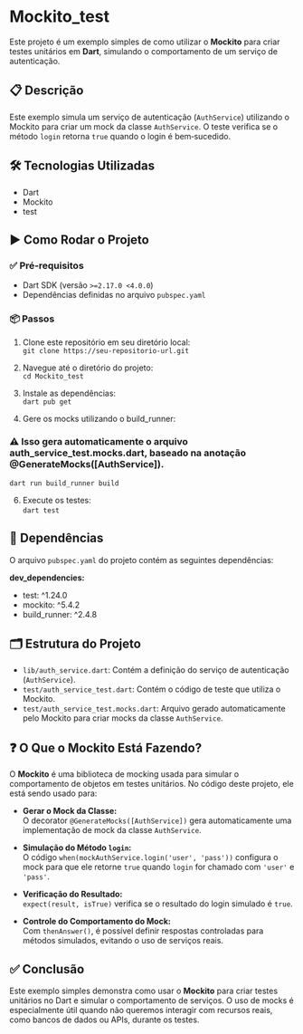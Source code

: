 
# Mockito_test

Este projeto é um exemplo simples de como utilizar o **Mockito** para criar testes unitários em **Dart**, simulando o comportamento de um serviço de autenticação.

## 📋 Descrição

Este exemplo simula um serviço de autenticação (`AuthService`) utilizando o Mockito para criar um mock da classe `AuthService`. O teste verifica se o método `login` retorna `true` quando o login é bem‑sucedido.

## 🛠 Tecnologias Utilizadas

- Dart  
- Mockito  
- test  

## ▶️ Como Rodar o Projeto

### ✅ Pré‑requisitos

- Dart SDK (versão `>=2.17.0 <4.0.0`)  
- Dependências definidas no arquivo `pubspec.yaml`

### 📦 Passos

1. Clone este repositório em seu diretório local:  
   `git clone https://seu-repositorio-url.git`

2. Navegue até o diretório do projeto:  
   `cd Mockito_test`

3. Instale as dependências:  
   `dart pub get`

4. Gere os mocks utilizando o build_runner:
 ### ⚠️ Isso gera automaticamente o arquivo auth_service_test.mocks.dart, baseado na anotação @GenerateMocks([AuthService]).
   `dart run build_runner build`

6. Execute os testes:  
   `dart test`

## 📁 Dependências

O arquivo `pubspec.yaml` do projeto contém as seguintes dependências:

**dev_dependencies:**  
- test: ^1.24.0  
- mockito: ^5.4.2  
- build_runner: ^2.4.8  

## 🗂 Estrutura do Projeto

- `lib/auth_service.dart`: Contém a definição do serviço de autenticação (`AuthService`).  
- `test/auth_service_test.dart`: Contém o código de teste que utiliza o Mockito.  
- `test/auth_service_test.mocks.dart`: Arquivo gerado automaticamente pelo Mockito para criar mocks da classe `AuthService`.  

## ❓ O Que o Mockito Está Fazendo?

O **Mockito** é uma biblioteca de mocking usada para simular o comportamento de objetos em testes unitários. No código deste projeto, ele está sendo usado para:

- **Gerar o Mock da Classe:**  
  O decorator `@GenerateMocks([AuthService])` gera automaticamente uma implementação de mock da classe `AuthService`.

- **Simulação do Método `login`:**  
  O código `when(mockAuthService.login('user', 'pass'))` configura o mock para que ele retorne `true` quando `login` for chamado com `'user'` e `'pass'`.

- **Verificação do Resultado:**  
  `expect(result, isTrue)` verifica se o resultado do login simulado é `true`.

- **Controle do Comportamento do Mock:**  
  Com `thenAnswer()`, é possível definir respostas controladas para métodos simulados, evitando o uso de serviços reais.

## ✅ Conclusão

Este exemplo simples demonstra como usar o **Mockito** para criar testes unitários no Dart e simular o comportamento de serviços. O uso de mocks é especialmente útil quando não queremos interagir com recursos reais, como bancos de dados ou APIs, durante os testes.
